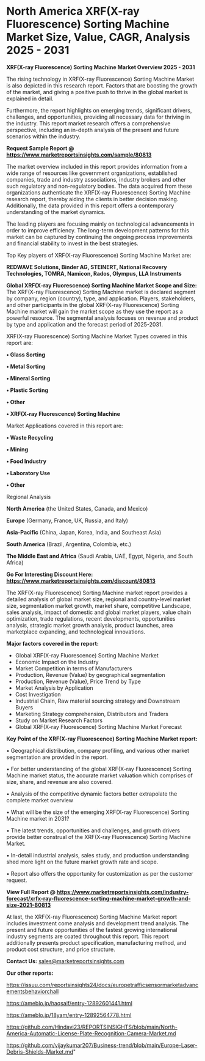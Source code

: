 # North America XRF(X-ray Fluorescence) Sorting Machine Market Size, Value, CAGR, Analysis 2025 - 2031

<Strong> XRF(X-ray Fluorescence) Sorting Machine Market Overview 2025 - 2031</strong>

The rising technology in XRF(X-ray Fluorescence) Sorting Machine Market is also depicted in this research report. Factors that are boosting the growth of the market, and giving a positive push to thrive in the global market is explained in detail.

Furthermore, the report highlights on emerging trends, significant drivers, challenges, and opportunities, providing all necessary data for thriving in the industry. This report market research offers a comprehensive perspective, including an in-depth analysis of the present and future scenarios within the industry.

<strong>Request Sample Report @ <a href=https://www.marketreportsinsights.com/sample/80813>https://www.marketreportsinsights.com/sample/80813</a></strong>

The market overview included in this report provides information from a wide range of resources like government organizations, established companies, trade and industry associations, industry brokers and other such regulatory and non-regulatory bodies. The data acquired from these organizations authenticate the XRF(X-ray Fluorescence) Sorting Machine research report, thereby aiding the clients in better decision making. Additionally, the data provided in this report offers a contemporary understanding of the market dynamics.

The leading players are focusing mainly on technological advancements in order to improve efficiency. The long-term development patterns for this market can be captured by continuing the ongoing process improvements and financial stability to invest in the best strategies.

Top Key players of XRF(X-ray Fluorescence) Sorting Machine Market are:

<strong>REDWAVE Solutions, Binder AG, STEINERT, National Recovery Technologies, TOMRA, Namicon, Rados, Olympus, LLA Instruments</strong>

<strong><b>Global XRF(X-ray Fluorescence) Sorting Machine Market Scope and Size:</b></strong>
The XRF(X-ray Fluorescence) Sorting Machine market is declared segment by company, region (country), type, and application. Players, stakeholders, and other participants in the global XRF(X-ray Fluorescence) Sorting Machine market will gain the market scope as they use the report as a powerful resource. The segmental analysis focuses on revenue and product by type and application and the forecast period of 2025-2031.

XRF(X-ray Fluorescence) Sorting Machine Market Types covered in this report are:

<strong>• Glass Sorting

• Metal Sorting

• Mineral Sorting

• Plastic Sorting

• Other

• XRF(X-ray Fluorescence) Sorting Machine</strong>

Market Applications covered in this report are:

<strong>• Waste Recycling

• Mining

• Food Industry

• Laboratory Use

• Other</strong> 

Regional Analysis

<strong>North America</strong> (the United States, Canada, and Mexico)

<strong>Europe</strong> (Germany, France, UK, Russia, and Italy)

<strong>Asia-Pacific</strong> (China, Japan, Korea, India, and Southeast Asia)

<strong>South America</strong> (Brazil, Argentina, Colombia, etc.)

<strong>The Middle East and Africa</strong> (Saudi Arabia, UAE, Egypt, Nigeria, and South Africa)

<strong>Go For Interesting Discount Here: <a href=https://www.marketreportsinsights.com/discount/80813>https://www.marketreportsinsights.com/discount/80813</a></strong>

The XRF(X-ray Fluorescence) Sorting Machine market report provides a detailed analysis of global market size, regional and country-level market size, segmentation market growth, market share, competitive Landscape, sales analysis, impact of domestic and global market players, value chain optimization, trade regulations, recent developments, opportunities analysis, strategic market growth analysis, product launches, area marketplace expanding, and technological innovations.

<strong><b>Major factors covered in the report:</b></strong>
<ul>
  <li>Global XRF(X-ray Fluorescence) Sorting Machine Market </li>
  <li>Economic Impact on the Industry</li>
  <li>Market Competition in terms of Manufacturers</li>
  <li>Production, Revenue (Value) by geographical segmentation</li>
  <li>Production, Revenue (Value), Price Trend by Type</li>
  <li>Market Analysis by Application</li>
  <li>Cost Investigation</li>
  <li>Industrial Chain, Raw material sourcing strategy and Downstream Buyers</li>
  <li>Marketing Strategy comprehension, Distributors and Traders</li>
  <li>Study on Market Research Factors</li>
  <li>Global XRF(X-ray Fluorescence) Sorting Machine Market Forecast</li>
</ul>

<strong><b>Key Point of the XRF(X-ray Fluorescence) Sorting Machine Market report:</b></strong>

• Geographical distribution, company profiling, and various other market segmentation are provided in the report.

• For better understanding of the global XRF(X-ray Fluorescence) Sorting Machine market status, the accurate market valuation which comprises of size, share, and revenue are also covered.

• Analysis of the competitive dynamic factors better extrapolate the complete market overview

• What will be the size of the emerging XRF(X-ray Fluorescence) Sorting Machine market in 2031?

• The latest trends, opportunities and challenges, and growth drivers provide better construal of the XRF(X-ray Fluorescence) Sorting Machine Market.

• In-detail industrial analysis, sales study, and production understanding shed more light on the future market growth rate and scope.

• Report also offers the opportunity for customization as per the customer request.

<strong><b>View Full Report @ <a href=https://www.marketreportsinsights.com/industry-forecast/xrfx-ray-fluorescence-sorting-machine-market-growth-and-size-2021-80813>https://www.marketreportsinsights.com/industry-forecast/xrfx-ray-fluorescence-sorting-machine-market-growth-and-size-2021-80813</a></b></strong>


At last, the XRF(X-ray Fluorescence) Sorting Machine Market report includes investment come analysis and development trend analysis. The present and future opportunities of the fastest growing international industry segments are coated throughout this report. This report additionally presents product specification, manufacturing method, and product cost structure, and price structure.

<strong>Contact Us:</strong>
sales@marketreportsinsights.com

<strong>Our other reports:</strong>

<a href=https://issuu.com/reportsinsights24/docs/europetrafficsensormarketadvancementsbehaviorchall>https://issuu.com/reportsinsights24/docs/europetrafficsensormarketadvancementsbehaviorchall</a>

<a href=https://ameblo.jp/haqsaif/entry-12892601441.html>https://ameblo.jp/haqsaif/entry-12892601441.html</a>

<a href=https://ameblo.jp/18yam/entry-12892564778.html>https://ameblo.jp/18yam/entry-12892564778.html</a>

<a href=https://github.com/Hindavi23/REPORTSINSIGHTS/blob/main/North-America-Automatic-License-Plate-Recognition-Camera-Market.md>https://github.com/Hindavi23/REPORTSINSIGHTS/blob/main/North-America-Automatic-License-Plate-Recognition-Camera-Market.md</a>

<a href=https://github.com/vijaykumar207/Business-trend/blob/main/Europe-Laser-Debris-Shields-Market.md>https://github.com/vijaykumar207/Business-trend/blob/main/Europe-Laser-Debris-Shields-Market.md</a>"
